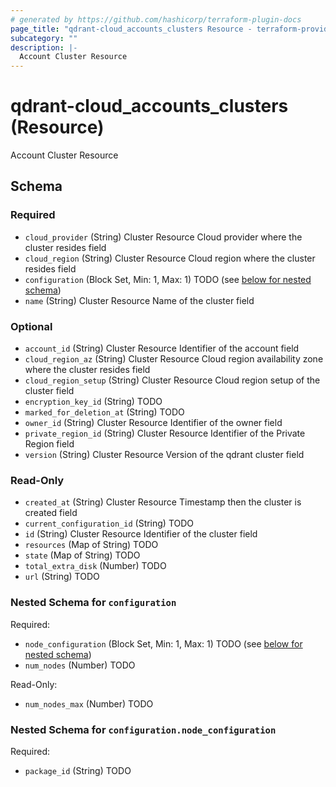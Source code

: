 ```yaml
---
# generated by https://github.com/hashicorp/terraform-plugin-docs
page_title: "qdrant-cloud_accounts_clusters Resource - terraform-provider-qdrant-cloud"
subcategory: ""
description: |-
  Account Cluster Resource
---
```


# qdrant-cloud_accounts_clusters (Resource)

Account Cluster Resource



<!-- schema generated by tfplugindocs -->
## Schema

### Required

- `cloud_provider` (String) Cluster Resource Cloud provider where the cluster resides field
- `cloud_region` (String) Cluster Resource Cloud region where the cluster resides field
- `configuration` (Block Set, Min: 1, Max: 1) TODO (see [below for nested schema](#nestedblock--configuration))
- `name` (String) Cluster Resource Name of the cluster field

### Optional

- `account_id` (String) Cluster Resource Identifier of the account field
- `cloud_region_az` (String) Cluster Resource Cloud region availability zone where the cluster resides field
- `cloud_region_setup` (String) Cluster Resource Cloud region setup of the cluster field
- `encryption_key_id` (String) TODO
- `marked_for_deletion_at` (String) TODO
- `owner_id` (String) Cluster Resource Identifier of the owner field
- `private_region_id` (String) Cluster Resource Identifier of the Private Region field
- `version` (String) Cluster Resource Version of the qdrant cluster field

### Read-Only

- `created_at` (String) Cluster Resource Timestamp then the cluster is created field
- `current_configuration_id` (String) TODO
- `id` (String) Cluster Resource Identifier of the cluster field
- `resources` (Map of String) TODO
- `state` (Map of String) TODO
- `total_extra_disk` (Number) TODO
- `url` (String) TODO

<a id="nestedblock--configuration"></a>
### Nested Schema for `configuration`

Required:

- `node_configuration` (Block Set, Min: 1, Max: 1) TODO (see [below for nested schema](#nestedblock--configuration--node_configuration))
- `num_nodes` (Number) TODO

Read-Only:

- `num_nodes_max` (Number) TODO

<a id="nestedblock--configuration--node_configuration"></a>
### Nested Schema for `configuration.node_configuration`

Required:

- `package_id` (String) TODO
